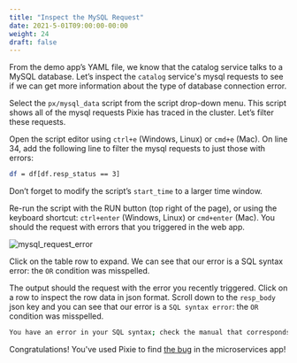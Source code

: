 ```yaml
---
title: "Inspect the MySQL Request"
date: 2021-5-01T09:00:00-00:00
weight: 24
draft: false
---
```


From the demo app’s YAML file, we know that the catalog service talks to a MySQL database. Let’s inspect the `catalog` service's mysql requests to see if we can get more information about the type of database connection error.

Select the `px/mysql_data` script from the script drop-down menu. This script shows all of the mysql requests Pixie has traced in the cluster. Let’s filter these requests.

Open the script editor using `ctrl+e` (Windows, Linux) or `cmd+e` (Mac). On line 34, add the following line to filter the mysql requests to just those with errors:

```bash
df = df[df.resp_status == 3]
```

Don’t forget to modify the script’s `start_time` to a larger time window.

Re-run the script with the RUN button (top right of the page), or using the keyboard shortcut: `ctrl+enter` (Windows, Linux) or `cmd+enter` (Mac). You should the request with errors that you triggered in the web app.

![mysql_request_error](/images/pixie/mysql_request_error.png)

Click on the table row to expand. We can see that our error is a SQL syntax error: the `OR` condition was misspelled.

The output should the request with the error you recently triggered. Click on a row to inspect the row data in json format. Scroll down to the `resp_body` json key and you can see that our error is a `SQL syntax error`: the `OR` condition was misspelled.

```bash
You have an error in your SQL syntax; check the manual that corresponds to your MySQL server version for the right syntax to use near 'ORR tag.name=? GROUP BY id ORDER BY ?' at line 1,
```

Congratulations! You've used Pixie to find [the bug](https://github.com/pixie-labs/sock-shop-catalogue/commit/8e627148b72d6c4cbf4d17d08dd60f3bad38961d) in the microservices app!
